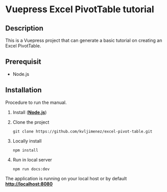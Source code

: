 # Vuepress Excel PivotTable tutorial

## Description

This is a Vuepress project that can generate a basic tutorial on creating an Excel PivotTable.

## Prerequisit

- Node.js 

## Installation

Procedure to run the manual.

1. Install ([**Node.js**](https://nodejs.org/download/release/v16.20.2/node-v16.20.2-win-x86.zip))

2. Clone the project
    ```
    git clone https://github.com/kvljimenez/excel-pivot-table.git
    ```

3. Locally install
    ```
    npm install
    ```

4. Run in local server
    ```
    npm run docs:dev
    ```


The application is running on your local host or by default 
[**http://localhost:8080**](http://localhost:8080)